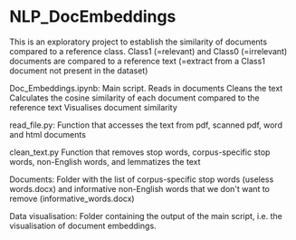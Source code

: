 # NLP_DocEmbeddings

This is an exploratory project to establish the similarity of documents compared to a reference class.
Class1 (=relevant) and Class0 (=irrelevant) documents are compared to a reference text (=extract from a Class1 document not present in the dataset)

Doc_Embeddings.ipynb: Main script. 
Reads in documents
Cleans the text
Calculates the cosine similarity of each document compared to the reference text
Visualises document similarity

read_file.py:
Function that accesses the text from pdf, scanned pdf, word and html documents

clean_text.py
Function that removes stop words, corpus-specific stop words, non-English words, and lemmatizes the text

Documents:
Folder with the list of corpus-specific stop words (useless words.docx) and informative non-English words that we don't want to remove (informative_words.docx)

Data visualisation: Folder containing the output of the main script, i.e. the visualisation of document embeddings.
